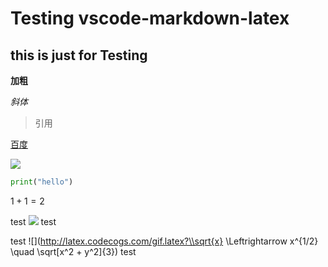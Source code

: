 <script type="text/javascript"
src="http://cdn.mathjax.org/mathjax/latest/MathJax.js?config=TeX-AMS-MML_HTMLorMML">
</script>
<script type="text/x-mathjax-config">
MathJax.Hub.Config({
tex2jax: {inlineMath: [['$','$'], ['\(','\)']]}
});
</script>

# Testing vscode-markdown-latex
## this is just for Testing

**加粗**

*斜体*

>引用

[百度](https://www.baidu.com)

![](file:///C:/Users/Administrator/Pictures/miku.jpg)


```python
print("hello")
```

$1+1=2$

test ![](http://latex.codecogs.com/gif.latex?\alpha+\beta=\gamma) test

test ![](http://latex.codecogs.com/gif.latex?\\sqrt{x} \Leftrightarrow x^{1/2} \quad \sqrt[x^2 + y^2]{3}) test